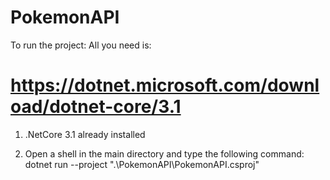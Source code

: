 # PokemonAPI
To run the project:
All you need is:

# https://dotnet.microsoft.com/download/dotnet-core/3.1
1) .NetCore 3.1 already installed 

2) Open a shell in the main directory and type the following command: 
dotnet run --project ".\PokemonAPI\PokemonAPI.csproj"


